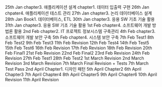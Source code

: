 25th Jan
    chapter3. 애플리케이션 설계
    chapter1. 데이터 입출력 구현
26th Jan
    chpater4. 애플리케이션 테스트 관리
27th Jan
    chapter3. 논리 데이터베이스 설계
28th Jan
    Book1. 데이터베이스, ETL
30th Jan
		chapter3. 응용 SW 기초 기술 활용
31th Jan
		chapter3. 응용 SW 기초 기술 활용
1st Feb
		chapter4. 소프트웨어 개발 방법론 활용
2nd Feb
		chapter2. IT 프로젝트 정보시스템 구축관리
4th Feb
		chapter3. 소프트웨어 개발 보안 구축
5th Feb
		chapter4. 시스템 보안 구축
7th Feb
		Test1
8th Feb
		Test2
9th Feb
		Test3
11th Feb
		Revision
12th Feb
		Test4
14th Feb
		Test5
15th Feb
		Test6
16th Feb
		Revision
17th Feb
		Revision
18th Feb
		Revision
20th Feb
		Final1
21st Feb
		Revision
22nd Feb
		Final2
23rd Feb
		Revision
24th Feb
		Revision
27th Feb
		Test1
28th Feb
		Test2
1st March
		Revision
2nd March
		Revision
3rd March
		Revision
7th March
		Final Revision + Tests
7th March
		Test Pass
2nd April
    Chapter1. 디자인 패턴
5th April
    Chapter2
6th April
    Chapter3
7th April
    Chapter4
8th April
    Chapter5
9th April
    Chapter6
10th April
    Revision
11th April
    Revision
